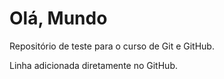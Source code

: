 # Olá, Mundo
 
 Repositório de teste para o curso de Git e GitHub.

Linha adicionada diretamente no GitHub.
